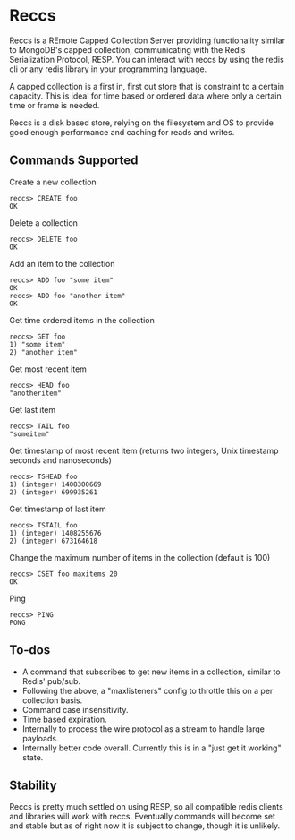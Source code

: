 # Reccs

Reccs is a REmote Capped Collection Server providing functionality similar to 
MongoDB's capped collection, communicating with the Redis Serialization 
Protocol, RESP. You can interact with reccs by using the redis cli or any redis
library in your programming language.

A capped collection is a first in, first out store that is constraint to a
certain capacity. This is ideal for time based or ordered data where only a
certain time or frame is needed.

Reccs is a disk based store, relying on the filesystem and OS to provide good
enough performance and caching for reads and writes. 


## Commands Supported

Create a new collection

	reccs> CREATE foo
	OK

Delete a collection

	reccs> DELETE foo
	OK

Add an item to the collection

	reccs> ADD foo "some item"
	OK
	reccs> ADD foo "another item"
	OK

Get time ordered items in the collection 

	reccs> GET foo
	1) "some item"
	2) "another item"

Get most recent item

	reccs> HEAD foo
	"anotheritem"

Get last item

	reccs> TAIL foo
	"someitem"

Get timestamp of most recent item (returns two integers, Unix timestamp seconds
and nanoseconds)

	reccs> TSHEAD foo
	1) (integer) 1408300669
	2) (integer) 699935261

Get timestamp of last item

	reccs> TSTAIL foo
	1) (integer) 1408255676
	2) (integer) 673164618

Change the maximum number of items in the collection (default is 100)

	reccs> CSET foo maxitems 20
	OK

Ping

	reccs> PING
	PONG


## To-dos

- A command that subscribes to get new items in a collection, similar to Redis' pub/sub.
- Following the above, a "maxlisteners" config to throttle this on a per collection basis.
- Command case insensitivity.
- Time based expiration.
- Internally to process the wire protocol as a stream to handle large payloads.
- Internally better code overall. Currently this is in a "just get it working" state.


## Stability

Reccs is pretty much settled on using RESP, so all compatible redis clients and
libraries will work with reccs. Eventually commands will become set and stable
but as of right now it is subject to change, though it is unlikely.

